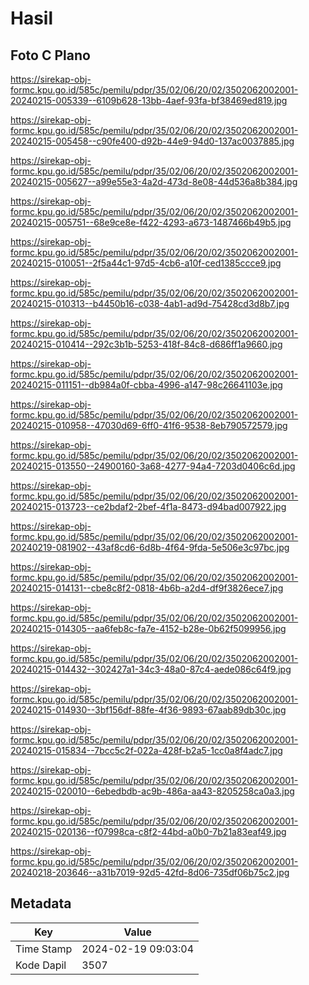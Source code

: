# Hasil

## Foto C Plano

https://sirekap-obj-formc.kpu.go.id/585c/pemilu/pdpr/35/02/06/20/02/3502062002001-20240215-005339--6109b628-13bb-4aef-93fa-bf38469ed819.jpg

https://sirekap-obj-formc.kpu.go.id/585c/pemilu/pdpr/35/02/06/20/02/3502062002001-20240215-005458--c90fe400-d92b-44e9-94d0-137ac0037885.jpg

https://sirekap-obj-formc.kpu.go.id/585c/pemilu/pdpr/35/02/06/20/02/3502062002001-20240215-005627--a99e55e3-4a2d-473d-8e08-44d536a8b384.jpg

https://sirekap-obj-formc.kpu.go.id/585c/pemilu/pdpr/35/02/06/20/02/3502062002001-20240215-005751--68e9ce8e-f422-4293-a673-1487466b49b5.jpg

https://sirekap-obj-formc.kpu.go.id/585c/pemilu/pdpr/35/02/06/20/02/3502062002001-20240215-010051--2f5a44c1-97d5-4cb6-a10f-ced1385ccce9.jpg

https://sirekap-obj-formc.kpu.go.id/585c/pemilu/pdpr/35/02/06/20/02/3502062002001-20240215-010313--b4450b16-c038-4ab1-ad9d-75428cd3d8b7.jpg

https://sirekap-obj-formc.kpu.go.id/585c/pemilu/pdpr/35/02/06/20/02/3502062002001-20240215-010414--292c3b1b-5253-418f-84c8-d686ff1a9660.jpg

https://sirekap-obj-formc.kpu.go.id/585c/pemilu/pdpr/35/02/06/20/02/3502062002001-20240215-011151--db984a0f-cbba-4996-a147-98c26641103e.jpg

https://sirekap-obj-formc.kpu.go.id/585c/pemilu/pdpr/35/02/06/20/02/3502062002001-20240215-010958--47030d69-6ff0-41f6-9538-8eb790572579.jpg

https://sirekap-obj-formc.kpu.go.id/585c/pemilu/pdpr/35/02/06/20/02/3502062002001-20240215-013550--24900160-3a68-4277-94a4-7203d0406c6d.jpg

https://sirekap-obj-formc.kpu.go.id/585c/pemilu/pdpr/35/02/06/20/02/3502062002001-20240215-013723--ce2bdaf2-2bef-4f1a-8473-d94bad007922.jpg

https://sirekap-obj-formc.kpu.go.id/585c/pemilu/pdpr/35/02/06/20/02/3502062002001-20240219-081902--43af8cd6-6d8b-4f64-9fda-5e506e3c97bc.jpg

https://sirekap-obj-formc.kpu.go.id/585c/pemilu/pdpr/35/02/06/20/02/3502062002001-20240215-014131--cbe8c8f2-0818-4b6b-a2d4-df9f3826ece7.jpg

https://sirekap-obj-formc.kpu.go.id/585c/pemilu/pdpr/35/02/06/20/02/3502062002001-20240215-014305--aa6feb8c-fa7e-4152-b28e-0b62f5099956.jpg

https://sirekap-obj-formc.kpu.go.id/585c/pemilu/pdpr/35/02/06/20/02/3502062002001-20240215-014432--302427a1-34c3-48a0-87c4-aede086c64f9.jpg

https://sirekap-obj-formc.kpu.go.id/585c/pemilu/pdpr/35/02/06/20/02/3502062002001-20240215-014930--3bf156df-88fe-4f36-9893-67aab89db30c.jpg

https://sirekap-obj-formc.kpu.go.id/585c/pemilu/pdpr/35/02/06/20/02/3502062002001-20240215-015834--7bcc5c2f-022a-428f-b2a5-1cc0a8f4adc7.jpg

https://sirekap-obj-formc.kpu.go.id/585c/pemilu/pdpr/35/02/06/20/02/3502062002001-20240215-020010--6ebedbdb-ac9b-486a-aa43-8205258ca0a3.jpg

https://sirekap-obj-formc.kpu.go.id/585c/pemilu/pdpr/35/02/06/20/02/3502062002001-20240215-020136--f07998ca-c8f2-44bd-a0b0-7b21a83eaf49.jpg

https://sirekap-obj-formc.kpu.go.id/585c/pemilu/pdpr/35/02/06/20/02/3502062002001-20240218-203646--a31b7019-92d5-42fd-8d06-735df06b75c2.jpg


## Metadata

| Key        | Value               |
| ---------- | ------------------- |
| Time Stamp | 2024-02-19 09:03:04 |
| Kode Dapil | 3507                |



